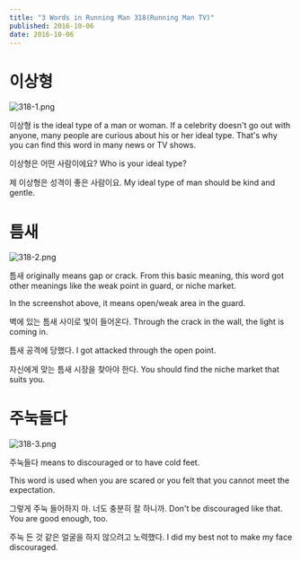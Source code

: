 ```yaml
---
title: "3 Words in Running Man 318(Running Man TV)"
published: 2016-10-06
date: 2016-10-06
---
```

#  이상형

![318-1.png ](/images/318-1.png )

이상형 is the ideal type of a man or woman. If a celebrity doesn't go out with anyone, many people are curious about his or her ideal type. That's why you can find this word in many news or TV shows. 

이상형은 어떤 사람이에요?
Who is your ideal type?

제 이상형은 성격이 좋은 사람이요.
My ideal type of man should be kind and gentle. 


#  틈새

 ![318-2.png ](/images/318-2.png ) 


틈새 originally means gap or crack. From this basic meaning, this word got other meanings like the weak point in guard, or niche market. 

In the screenshot above, it means open/weak area in the guard. 

벽에 있는 틈새 사이로 빛이 들어온다. 
Through the crack in the wall, the light is coming in. 

틈새 공격에 당했다. 
I got attacked through the open point. 

자신에게 맞는 틈새 시장을 찾아야 한다. 
You should find the niche market that suits you.


#  주눅들다

![318-3.png ](/images/318-3.png )

주눅들다 means to discouraged or to have cold feet. 

This word is used when you are scared or you felt that you cannot meet the expectation. 

그렇게 주눅 들어하지 마. 너도 충분히 잘 하니까. 
Don't be discouraged like that. You are good enough, too. 

주눅 든 것 같은 얼굴을 하지 않으려고 노력했다. 
I did my best not to make my face discouraged. 


